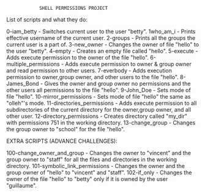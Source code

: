 				SHELL PERMISSIONS PROJECT 

List of scripts and what they do:

0-iam_betty	           - Switches current user to the user "betty".
1who_am_i	           - Prints effective username of the current user.
2-groups  	           - Prints all the groups the current user is a part of.
3-new_owner	           - Changes the owner of file "hello" to the user "betty".
4-empty      	           - Creates an empty file called "hello". 
5-execute  	           - Adds execute permission to the owner of the file "hello".
6-multiple_permissions     - Adds execute permission to owner & group owner and read permission to other users.
7-everbody	           - Adds execution permission to owner,group owner, and other users to the file "hello".
8-James_Bond	           - Gives the owner and group owner no permissions and the other users all permissions to the file "hello".
9-John_Doe	           - Sets mode of file "hello".
10-mirror_permissions      - Sets mode of file "hello" the same as "olleh"'s mode.
11-directories_permissions - Adds execute permission to all subdirectories of the current directory for the owner,group owner, and all other user.
12-directory_permissions   - Creates directory called "my_dir" with permissions 751 in the working directory.
13-change_group		   - Changes the group owner to "school" for the file "hello".

EXTRA SCRIPTS (ADVANCE CHALLENGES):

100-change_owner_and_group    - Changes the owner to "vincent" and the group owner to "staff" for all the files and  directories in the working directory.
101-symbolic_link_permissions - Changes the owner and the group owner of "hello" to "vincent" and "staff".
102-if_only		      - Changes the owner of the file "hello" to "betty" only if it is owned by the user "guillaume".

